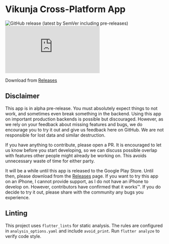 # Vikunja Cross-Platform App
![GitHub release (latest by SemVer including pre-releases)](https://img.shields.io/github/downloads-pre/go-vikunja/app/latest/total)
![Matrix](https://img.shields.io/matrix/vikunja%3Amatrix.org)

Download from [Releases](https://github.com/go-vikunja/app/releases/latest)

## Disclaimer

This app is in alpha pre-release. You must absolutely expect things to not work, and sometimes even break something in the backend. Using this app on important production backends is possible but discouraged. However, as we rely on your feedback about missing features and bugs, we do encourage you to try it out and give us feedback here on GitHub. We are not responsible for lost data and similar destruction.

If you have anything to contribute, please open a PR. It is encouraged to let us know before you start developing, so we can discuss possible overlap with features other people might already be working on. This avoids unnecessary waste of time for either party.

It will be a while until this app is released to the Google Play Store. Until then, please download from the [Releases](https://github.com/go-vikunja/app/releases/latest) page. If you want to try this app on an iPhone, I cannot provide support, as I do not have an iPhone to develop on. However, contributors have confirmed that it works™. If you do decide to try it out, please share with the community any bugs you experience.

## Linting

This project uses `flutter_lints` for static analysis. The rules are configured in `analysis_options.yaml` and include `avoid_print`.
Run `flutter analyze` to verify code style.
